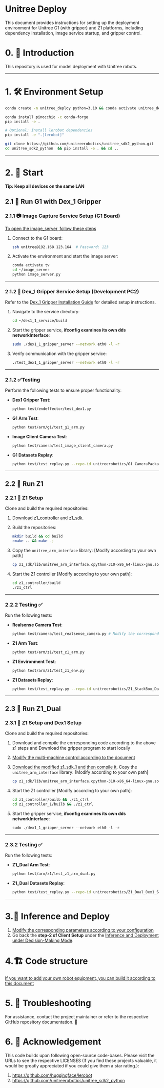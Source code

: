 # Unitree Deploy 

This document provides instructions for setting up the deployment environment for Unitree G1 (with gripper) and Z1 platforms, including dependency installation, image service startup, and gripper control.

# 0. 📖 Introduction

This repository is used for model deployment with Unitree robots.

---

# 1. 🛠️ Environment Setup 

```bash
conda create -n unitree_deploy python=3.10 && conda activate unitree_deploy

conda install pinocchio -c conda-forge
pip install -e .

# Optional: Install lerobot dependencies
pip install -e ".[lerobot]"

git clone https://github.com/unitreerobotics/unitree_sdk2_python.git
cd unitree_sdk2_python  && pip install -e . && cd ..
```

---
# 2. 🚀 Start 

**Tip: Keep all devices on the same LAN**

## 2.1 🤖 Run G1 with Dex_1 Gripper 

### 2.1.1 📷 Image Capture Service Setup (G1 Board) 

[To open the image_server, follow these steps](https://github.com/unitreerobotics/xr_teleoperate?tab=readme-ov-file#31-%EF%B8%8F-image-service)
1. Connect to the G1 board:
    ```bash
    ssh unitree@192.168.123.164  # Password: 123
    ```

2. Activate the environment and start the image server:
    ```bash
    conda activate tv
    cd ~/image_server
    python image_server.py
    ```

---

### 2.1.2 🤏 Dex_1 Gripper Service Setup (Development PC2)

Refer to the [Dex_1 Gripper Installation Guide](https://github.com/unitreerobotics/dex1_1_service?tab=readme-ov-file#1--installation) for detailed setup instructions.

1. Navigate to the service directory:
    ```bash
    cd ~/dex1_1_service/build
    ```

2. Start the gripper service, **ifconfig examines its own dds networkInterface**:
    ```bash
    sudo ./dex1_1_gripper_server --network eth0 -l -r
    ```

3. Verify communication with the gripper service:
    ```bash
    ./test_dex1_1_gripper_server --network eth0 -l -r
    ```

---

### 2.1.2 ✅Testing 

Perform the following tests to ensure proper functionality:

- **Dex1 Gripper Test**:
  ```bash
  python test/endeffector/test_dex1.py
  ```

- **G1 Arm Test**:
  ```bash
  python test/arm/g1/test_g1_arm.py
  ```

- **Image Client Camera Test**:
  ```bash
  python test/camera/test_image_client_camera.py
  ```

- **G1 Datasets Replay**:
  ```bash
  python test/test_replay.py --repo-id unitreerobotics/G1_CameraPackaging_NewDataset --robot_type g1_dex1
  ```
---

## 2.2 🦿 Run Z1 

### 2.2.1 🦿 Z1 Setup
Clone and build the required repositories:

1. Download [z1_controller](https://github.com/unitreerobotics/z1_controller.git) and [z1_sdk](https://github.com/unitreerobotics/z1_sdk.git).

2. Build the repositories:
    ```bash
    mkdir build && cd build
    cmake .. && make -j
    ```

3. Copy the `unitree_arm_interface` library: [Modify according to your own path]
    ```bash
    cp z1_sdk/lib/unitree_arm_interface.cpython-310-x86_64-linux-gnu.so ./unitree_deploy/robot_devices/arm
    ```

4. Start the Z1 controller [Modify according to your own path]:
    ```bash
    cd z1_controller/build
    ./z1_ctrl
    ```

---

### 2.2.2 Testing ✅

Run the following tests:

- **Realsense Camera Test**:
  ```bash
  python test/camera/test_realsense_camera.py # Modify the corresponding serial number according to your realsense
  ```

- **Z1 Arm Test**:
  ```bash
  python test/arm/z1/test_z1_arm.py
  ```

- **Z1 Environment Test**:
  ```bash
  python test/arm/z1/test_z1_env.py
  ```

- **Z1 Datasets Replay**:
  ```bash
  python test/test_replay.py --repo-id unitreerobotics/Z1_StackBox_Dataset --robot_type z1_realsense
  ```
---

## 2.3 🦿 Run Z1_Dual

### 2.3.1 🦿 Z1 Setup and Dex1 Setup
Clone and build the required repositories:

1. Download and compile the corresponding code according to the above z1 steps and Download the gripper program to start locally

2. [Modify the multi-machine control according to the document](https://support.unitree.com/home/zh/Z1_developer/sdk_operation)

3. [Download the modified z1_sdk_1 and then compile it](https://github.com/unitreerobotics/z1_sdk/tree/z1_dual), Copy the `unitree_arm_interface` library: [Modify according to your own path]
    ```bash
    cp z1_sdk/lib/unitree_arm_interface.cpython-310-x86_64-linux-gnu.so ./unitree_deploy/robot_devices/arm
    ```

4. Start the Z1 controller [Modify according to your own path]:
    ```bash
    cd z1_controller/builb && ./z1_ctrl
    cd z1_controller_1/builb && ./z1_ctrl
    ```
5. Start the gripper service, **ifconfig examines its own dds networkInterface**:
    ```
    sudo ./dex1_1_gripper_server --network eth0 -l -r
    ```
---

### 2.3.2 Testing ✅

Run the following tests:

- **Z1_Dual Arm Test**:
  ```bash
  python test/arm/z1/test_z1_arm_dual.py
  ```

- **Z1_Dual Datasets Replay**:
  ```bash
  python test/test_replay.py --repo-id unitreerobotics/Z1_Dual_Dex1_StackBox_Dataset_V2 --robot_type z1_dual_dex1_realsense
  ```
---


# 3.🧠 Inference and Deploy
1. [Modify the corresponding parameters according to your configuration](./unitree_deploy/robot/robot_configs.py)
2. Go back the **step-2 of Client Setup** under the [Inference and Deployment under Decision-Making Mode](https://github.com/unitreerobotics/unifolm-world-model-action/blob/main/README.md).

# 4.🏗️ Code structure

[If you want to add your own robot equipment, you can build it according to this document](./docs/GettingStarted.md)


# 5. 🤔 Troubleshooting

For assistance, contact the project maintainer or refer to the respective GitHub repository documentation. 📖


# 6. 🙏 Acknowledgement

This code builds upon following open-source code-bases. Please visit the URLs to see the respective LICENSES (If you find these projects valuable, it would be greatly appreciated if you could give them a star rating.):

1. https://github.com/huggingface/lerobot
2. https://github.com/unitreerobotics/unitree_sdk2_python

